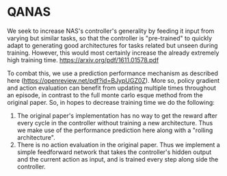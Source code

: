 # QANAS
We seek to increase NAS's controller's generality by feeding it input from varying but similar tasks, so that the controller is "pre-trained" to quickly adapt to generating good architectures for tasks related but unseen during training. However, this would most certainly increase the already extremely high training time. https://arxiv.org/pdf/1611.01578.pdf

To combat this, we use a prediction
performance mechanism as described here (https://openreview.net/pdf?id=BJypUGZ0Z). More so, policy gradient and action evaluation can benefit
from updating multiple times throughout an episode, in contrast to the full monte carlo esque method from the original paper. So, in hopes 
to decrease training time we do the following:

1. The original paper's implementation has no way to get the reward after every cycle in the controller without training a new architecture. Thus
we make use of the performance prediction here along with a "rolling architecture".
2. There is no action evaluation in the original paper. Thus we implement a simple feedforward network that takes the controller's hidden output
and the current action as input, and is trained every step along side the controller.



